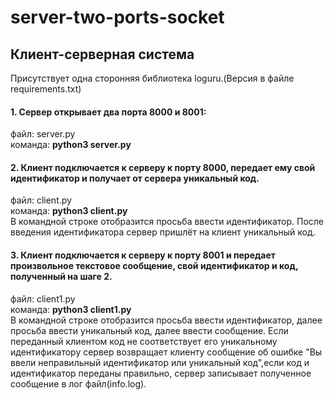 # server-two-ports-socket
Клиент-серверная система
-------------------------
Присутствует одна сторонняя библиотека loguru.(Версия в файле requirements.txt)

#### 1. Сервер открывает два порта 8000 и 8001:  
  файл: server.py  
  команда: **python3 server.py**
  
#### 2. Клиент подключается к серверу к порту 8000, передает ему свой идентификатор и получает от сервера уникальный код.  
  файл: client.py  
  команда: **python3 client.py**  
  В командной строке отобразится просьба ввести идентификатор. После введения идентификатора сервер пришлёт на клиент уникальный код.
  
#### 3. Клиент подключается к серверу к порту 8001 и передает произвольное текстовое сообщение, свой идентификатор и код, полученный на шаге 2.  
  файл: client1.py  
  команда: **python3 client1.py**  
  В командной строке отобразится просьба ввести идентификатор, далее просьба ввести уникальный код, далее ввести сообщение. Если переданный клиентом код не соответствует его уникальному идентификатору сервер возвращает клиенту сообщение об ошибке "Вы ввели неправильный идентификатор или уникальный код",если код и идентификатор переданы правильно, сервер записывает полученное сообщение в лог файл(info.log).


